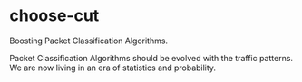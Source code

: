 # choose-cut
Boosting Packet Classification Algorithms.

Packet Classification Algorithms should be evolved with the traffic patterns. 
We are now living in an era of statistics and probability.
